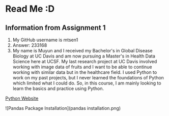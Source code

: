# Read Me :D

## Information from Assignment 1

1. My GitHub username is mtsen1
2. Answer: 233168
3. My name is Muyun and I received my Bachelor's in Global Disease Biology at UC Davis and am now pursuing a Master's in Health Data Science here at UCSF. My last research project at UC Davis involved working with image data of fruits and I want to be able to continue working with similar data but in the healthcare field. I used Python to work on my past projects, but I never learned the foundations of Python which limited what I could do. So, in this course, I am mainly looking to learn the basics and practice using Python. 

[Python Website](https://www.python.org)

![Pandas Package Installation](pandas installation.png)
